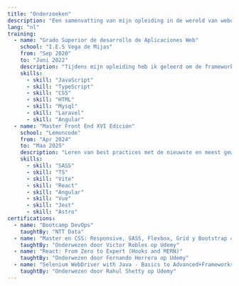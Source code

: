 ```yaml
---
title: "Onderzoeken"
description: "Een samenvatting van mijn opleiding in de wereld van webontwikkeling"
lang: "nl"
training:
  - name: "Grado Superior de desarrollo de Aplicaciones Web"
    school: "I.E.S Vega de Mijas"
    from: "Sep 2020"
    to: "Juni 2022"
    description: "Tijdens mijn opleiding heb ik geleerd om de frameworks Angular en Laravel te gebruiken. Databasebeheer met MySQL en nog veel meer"
    skills:
      - skill: "JavaScript"
      - skill: "TypeScript"
      - skill: "CSS"
      - skill: "HTML"
      - skill: "Mysql"
      - skill: "Laravel"
      - skill: "Angular"
  - name: "Master Front End XVI Edición"
    school: "Lemoncode"
    from: "Apr 2024"
    to: "Maa 2025"
    description: "Leren van best practices met de nieuwste en meest gewilde technologieën in de frontend"
    skills:
      - skill: "SASS"
      - skill: "TS"
      - skill: "Vite"
      - skill: "React"
      - skill: "Angular"
      - skill: "Vue"
      - skill: "Jest"
      - skill: "Astro"
certifications:
  - name: "Bootcamp DevOps"
    taughtBy: "NTT Data"
  - name: "Master en CSS: Responsive, SASS, Flexbox, Grid y Bootstrap 4"
    taughtBy: "Onderwezen door Victor Robles op Udemy"
  - name: "React: From Zero to Expert (Hooks and MERN)"
    taughtBy: "Onderwezen door Fernando Herrera op Udemy"
  - name: "Selenium WebDriver with Java - Basics to Advanced+Frameworks"
    taughtBy: "Onderwezen door Rahul Shetty op Udemy"
---
```

